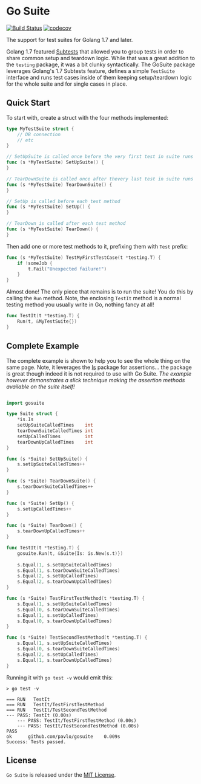 # Go Suite

[![Build Status](https://semaphoreci.com/api/v1/pavlikus/gosuite/branches/master/badge.svg)](https://semaphoreci.com/pavlikus/gosuite) [![codecov](https://codecov.io/gh/pavlo/gosuite/branch/master/graph/badge.svg)](https://codecov.io/gh/pavlo/gosuite)


The support for test suites for Golang 1.7 and later.
 
Golang 1.7 featured [Subtests](https://golang.org/pkg/testing/) that allowed you to group tests in order to share common setup and teardown logic. While that was a great addition to the `testing` package, it was a bit clunky syntactically. The GoSuite package leverages Golang's 1.7 Subtests feature, defines a simple `TestSuite` interface and runs test cases inside of them keeping setup/teardown logic for the whole suite and for single cases in place.

## Quick Start

To start with, create a struct with the four methods implemented:

```go
type MyTestSuite struct {
    // DB connection
    // etc
}

// SetUpSuite is called once before the very first test in suite runs
func (s *MyTestSuite) SetUpSuite() {
}

// TearDownSuite is called once after thevery last test in suite runs
func (s *MyTestSuite) TearDownSuite() {
}

// SetUp is called before each test method
func (s *MyTestSuite) SetUp() {
}

// TearDown is called after each test method
func (s *MyTestSuite) TearDown() {
}
```
 
Then add one or more test methods to it, prefixing them with `Test` prefix:

```go
func (s *MyTestSuite) TestMyFirstTestCase(t *testing.T) {
    if !someJob {
        t.Fail("Unexpected failure!")
    }
}

```

Almost done! The only piece that remains is to run the suite! You do this by calling the `Run` method. Note, the enclosing `TestIt` method is a normal testing method you usually write in Go, nothing fancy at all!

```go
func TestIt(t *testing.T) {
	Run(t, &MyTestSuite{})
}
```

## Complete Example

The complete example is shown to help you to see the whole thing on the same page. Note, it leverages the [Is](https://github.com/tylerb/is) package for assertions... the package is great though indeed it is not required to use with Go Suite. *The example however demonstrates a slick technique making the assertion methods available on the suite itself!* 

```go

import gosuite

type Suite struct {
	*is.Is
	setUpSuiteCalledTimes    int
	tearDownSuiteCalledTimes int
	setUpCalledTimes         int
	tearDownUpCalledTimes    int
}

func (s *Suite) SetUpSuite() {
	s.setUpSuiteCalledTimes++
}

func (s *Suite) TearDownSuite() {
	s.tearDownSuiteCalledTimes++
}

func (s *Suite) SetUp() {
	s.setUpCalledTimes++
}

func (s *Suite) TearDown() {
	s.tearDownUpCalledTimes++
}

func TestIt(t *testing.T) {
	gosuite.Run(t, &Suite{Is: is.New(s.t)})
	
	s.Equal(1, s.setUpSuiteCalledTimes)
	s.Equal(1, s.tearDownSuiteCalledTimes)
	s.Equal(2, s.setUpCalledTimes)
	s.Equal(2, s.tearDownUpCalledTimes)
}

func (s *Suite) TestFirstTestMethod(t *testing.T) {
	s.Equal(1, s.setUpSuiteCalledTimes)
	s.Equal(0, s.tearDownSuiteCalledTimes)
	s.Equal(1, s.setUpCalledTimes)
	s.Equal(0, s.tearDownUpCalledTimes)
}

func (s *Suite) TestSecondTestMethod(t *testing.T) {
	s.Equal(1, s.setUpSuiteCalledTimes)
	s.Equal(0, s.tearDownSuiteCalledTimes)
	s.Equal(2, s.setUpCalledTimes)
	s.Equal(1, s.tearDownUpCalledTimes)
}

```

Running it with `go test -v` would emit this:

```
> go test -v

=== RUN   TestIt
=== RUN   TestIt/TestFirstTestMethod
=== RUN   TestIt/TestSecondTestMethod
--- PASS: TestIt (0.00s)
    --- PASS: TestIt/TestFirstTestMethod (0.00s)
    --- PASS: TestIt/TestSecondTestMethod (0.00s)
PASS
ok  	github.com/pavlo/gosuite	0.009s
Success: Tests passed.
```


## License

`Go Suite` is released under the [MIT License](http://www.opensource.org/licenses/MIT).